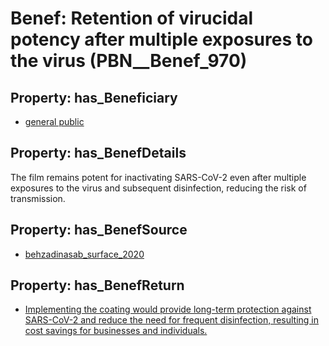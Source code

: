 # Benef: __Retention of virucidal potency after multiple exposures to the virus__ (PBN__Benef_970)

## Property: has_Beneficiary

* [general public](../Stakeholder/PBN__Stakeholder_29)

## Property: has_BenefDetails

The film remains potent for inactivating SARS-CoV-2 even after multiple exposures to the virus and subsequent disinfection, reducing the risk of transmission.

## Property: has_BenefSource

* [behzadinasab_surface_2020](../Article/PBN__Article_199)

## Property: has_BenefReturn

* [Implementing the coating would provide long-term protection against SARS-CoV-2 and reduce the need for frequent disinfection, resulting in cost savings for businesses and individuals.](../BenefReturn/PBN__BenefReturn_1067)

